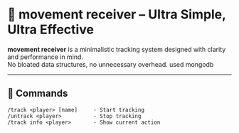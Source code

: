 # 🎯 movement receiver – Ultra Simple, Ultra Effective

**movement receiver** is a minimalistic tracking system designed with clarity and performance in mind.  
No bloated data structures, no unnecessary overhead.
used mongodb

---

## 📜 Commands

```text
/track <player> [name]     - Start tracking  
/untrack <player>          - Stop tracking  
/track info <player>       - Show current action
